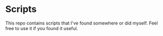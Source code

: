 # Scripts 

This repo contains scripts that I've found somewhere or did myself. Feel free to use it if you found it useful.
